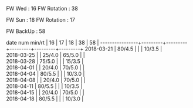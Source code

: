 FW Wed      : 16 
FW Rotation : 38

FW Sun      : 18
FW Rotation : 17

FW BackUp   : 58

date num min/rt |    16   |    17   |    18   |    38   |    58   | 
----------------+---------+---------+---------+---------+---------+
2018-03-21      |  80/4.5 |         |         |  10/3.5 |        
2018-03-25      |         |  25/4.0 |  65/5.0 |         |        
2018-03-28      |  75/5.0 |         |         |  15/3.5 |        
2018-04-01      |         |  20/4.0 |  70/5.0 |         |        
2018-04-04      |  80/5.5 |         |         |  10/3.0 |        
2018-04-08      |         |  20/4.0 |  70/5.0 |         |        
2018-04-11      |  80/5.5 |         |         |  10/3.5 |        
2018-04-15      |         |  20/4.0 |  70/5.0 |         |        
2018-04-18      |  80/5.5 |         |         |  10/3.0 |        

